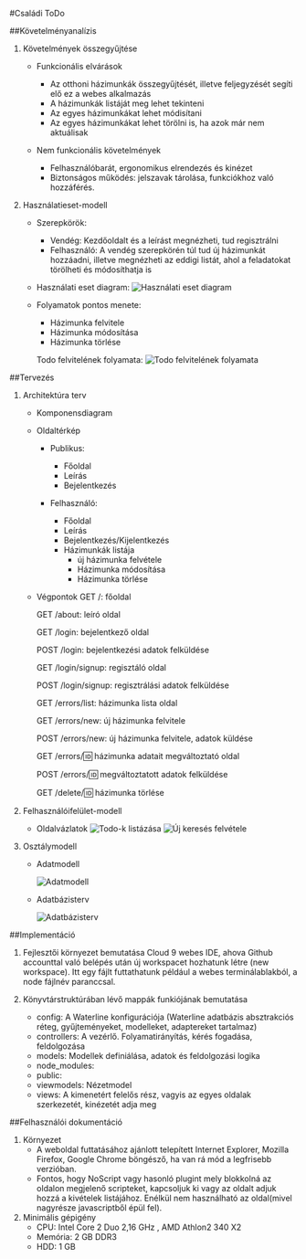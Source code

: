 #Családi ToDo

##Követelményanalízis

1. Követelmények összegyűjtése

    - Funkcionális elvárások
        + Az otthoni házimunkák összegyűjtését, illetve feljegyzését segíti elő ez a webes alkalmazás
        + A házimunkák listáját meg lehet tekinteni
        + Az egyes házimunkákat lehet módisítani 
        + Az egyes házimunkákat lehet törölni is, ha azok már nem aktuálisak 
    
    - Nem funkcionális követelmények
        + Felhasználóbarát, ergonomikus elrendezés és kinézet
        + Biztonságos működés: jelszavak tárolása, funkciókhoz való hozzáférés.

2. Használatieset-modell
    - Szerepkörök:
        + Vendég: Kezdőoldalt és a leírást megnézheti, tud regisztrálni
        + Felhasználó: A vendég szerepkörén túl tud új házimunkát hozzáadni, illetve megnézheti az eddigi listát, ahol a feladatokat törölheti és módosíthatja is
    
    - Használati eset diagram:
        ![Használati eset diagram](https://cloud.githubusercontent.com/assets/14542234/11077749/fa9bdd48-8801-11e5-8b45-cf7fd9cc970b.png)
    
    - Folyamatok pontos menete:
        + Házimunka felvitele
        + Házimunka módosítása
        + Házimunka törlése
        
        Todo felvitelének folyamata:
            ![Todo felvitelének folyamata](https://cloud.githubusercontent.com/assets/14542234/11077751/fa9d3aee-8801-11e5-8050-c21749af1272.png)


##Tervezés

1. Architektúra terv
    - Komponensdiagram
    
    - Oldaltérkép
    
		+ Publikus:
        
			- Főoldal
			- Leírás
			- Bejelentkezés
	  
		+ Felhasználó:
        
			- Főoldal
			- Leírás
			- Bejelentkezés/Kijelentkezés
			- Házimunkák listája
				+ új házimunka felvétele
				+ Házimunka módosítása
				+ Házimunka törlése

    - Végpontok
        GET /: főoldal
		
		GET /about: leíró oldal
        
        GET /login: bejelentkező oldal
        
        POST /login: bejelentkezési adatok felküldése
        
        GET /login/signup: regisztáló oldal
        
        POST /login/signup: regisztrálási adatok felküldése
        
        GET /errors/list: házimunka lista oldal
        
        GET /errors/new: új házimunka felvitele
        
        POST /errors/new: új házimunka felvitele, adatok küldése
        
        GET /errors/:id: házimunka adatait megváltoztató oldal
        
        POST /errors/:id: megváltoztatott adatok felküldése
        
        GET /delete/:id: házimunka törlése
        

2. Felhasználóifelület-modell
    - Oldalvázlatok
    ![Todo-k listázása](https://cloud.githubusercontent.com/assets/14542234/11077753/fab13184-8801-11e5-9cc8-f0679c6111ac.jpg)
    ![Új keresés felvétele](https://cloud.githubusercontent.com/assets/14542234/11077752/faaf8bcc-8801-11e5-8362-38a0df6569a6.jpg)

3. Osztálymodell
    - Adatmodell
    
        ![Adatmodell](https://cloud.githubusercontent.com/assets/14542234/11077748/fa99c256-8801-11e5-8c92-7c43712e8db3.png)

    - Adatbázisterv
    
        ![Adatbázisterv](https://cloud.githubusercontent.com/assets/14542234/11077746/fa995316-8801-11e5-9185-c0a73a8904d4.png)

##Implementáció
1. Fejlesztői környezet bemutatása
    Cloud 9 webes IDE, ahova Github accounttal való belépés után új workspacet hozhatunk létre (new workspace). Itt egy fájlt futtathatunk például a webes terminálablakból, a node fájlnév paranccsal. 
    
2. Könyvtárstruktúrában lévő mappák funkiójának bemutatása
    - config: A Waterline konfigurációja (Waterline adatbázis absztrakciós réteg, gyűjteményeket, modelleket, adaptereket tartalmaz)
    - controllers: A vezérlő. Folyamatirányítás, kérés fogadása, feldolgozása 
    - models: Modellek definiálása, adatok és feldolgozási logika
    - node_modules: 
    - public: 
    - viewmodels: Nézetmodel
    - views: A kimenetért felelős rész, vagyis az egyes oldalak szerkezetét, kinézetét adja meg

##Felhasználói dokumentáció
1. Környezet
    - A weboldal futtatásához ajánlott telepített Internet Explorer, Mozilla Firefox, Google Chrome böngésző, ha van rá mód a legfrisebb verzióban.
    - Fontos, hogy NoScript vagy hasonló plugint mely blokkolná az oldalon megjelenő scripteket, kapcsoljuk ki vagy az oldalt adjuk hozzá a kivételek listájához. Enélkül nem használható az oldal(mivel nagyrésze javascriptből épül fel).
2. Minimális gépigény
    - CPU: Intel Core 2 Duo 2,16 GHz , AMD Athlon2 340 X2 
    - Memória: 2 GB DDR3
    - HDD: 1 GB
